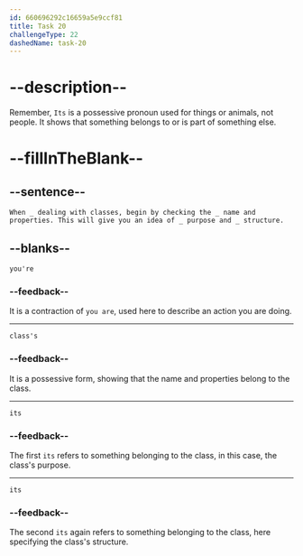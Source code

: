 ```yaml
---
id: 660696292c16659a5e9ccf81
title: Task 20
challengeType: 22
dashedName: task-20
---
```


<!--
AUDIO REFERENCE:
Brian: When you're dealing with classes, begin by checking the class's name and properties. This will give you an idea of its purpose and its structure.
-->

# --description--

Remember, `Its` is a possessive pronoun used for things or animals, not people. It shows that something belongs to or is part of something else. 

# --fillInTheBlank--

## --sentence--

`When _ dealing with classes, begin by checking the _ name and properties. This will give you an idea of _ purpose and _ structure.`

## --blanks--

`you're`

### --feedback--

It is a contraction of `you are`, used here to describe an action you are doing.

---

`class's`

### --feedback--

It is a possessive form, showing that the name and properties belong to the class.

---

`its`

### --feedback--

The first `its` refers to something belonging to the class, in this case, the class's purpose.

---

`its`

### --feedback--

The second `its` again refers to something belonging to the class, here specifying the class's structure.
